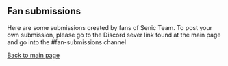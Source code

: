 ## Fan submissions

Here are some submissions created by fans of Senic Team. To post your own submission, please go to the Discord sever link found at the main page and go into the #fan-submissions channel



[Back to main page](https://thekingdudidly.github.io/SenicTeam.io/)
